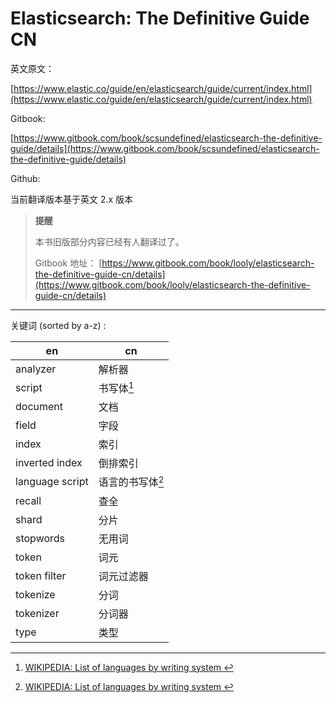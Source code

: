 # Elasticsearch: The Definitive Guide CN

英文原文：

[https://www.elastic.co/guide/en/elasticsearch/guide/current/index.html](https://www.elastic.co/guide/en/elasticsearch/guide/current/index.html)

Gitbook:

[https://www.gitbook.com/book/scsundefined/elasticsearch-the-definitive-guide/details](https://www.gitbook.com/book/scsundefined/elasticsearch-the-definitive-guide/details)

Github:



当前翻译版本基于英文 2.x 版本

> **提醒**
>
> 本书旧版部分内容已经有人翻译过了。
> 
> Gitbook 地址：
> [https://www.gitbook.com/book/looly/elasticsearch-the-definitive-guide-cn/details](https://www.gitbook.com/book/looly/elasticsearch-the-definitive-guide-cn/details)


***

关键词 (sorted by a-z) :

| en | cn |
| -- | -- |
| analyzer | 解析器 |
| script | 书写体[^1]|
| document | 文档  |
| field | 字段 |
| index | 索引 |
| inverted index | 倒排索引 |
| language script | 语言的书写体[^1]|
| recall | 查全 |
| shard | 分片 |
| stopwords | 无用词 |
| token | 词元 |
| token filter | 词元过滤器 |
| tokenize | 分词 |
| tokenizer | 分词器 |
| type | 类型 |

[^1]: [WIKIPEDIA: List of languages by writing system ](https://en.wikipedia.org/wiki/List_of_languages_by_writing_system)
